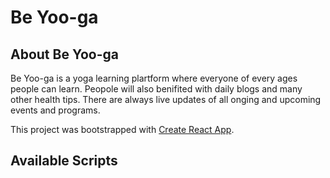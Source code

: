 # Be Yoo-ga

## About Be Yoo-ga
Be Yoo-ga is a yoga learning plartform where everyone of every ages people can learn. Peopole will also benifited with daily blogs and many other health tips. There are always live updates of all onging and upcoming events and programs. 

This project was bootstrapped with [Create React App](https://github.com/facebook/create-react-app).

## Available Scripts

